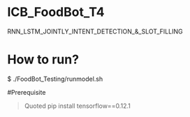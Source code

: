 # ICB_FoodBot_T4
RNN_LSTM_JOINTLY_INTENT_DETECTION_&amp;_SLOT_FILLING

# How to run?
$ ./FoodBot_Testing/runmodel.sh

#Prerequisite 
> Quoted pip install tensorflow==0.12.1 
